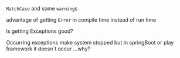 `MatchCase` and some `warning`s


advantage of getting `Error` in compile time instead of run time

Is getting Exceptions good?

Occurring exceptions make system stopped but in springBoot or play framework it doesn`t occur ...why?